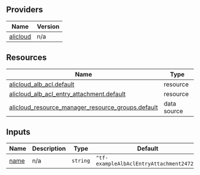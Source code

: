 <!-- BEGIN_TF_DOCS -->
## Providers

| Name | Version |
|------|---------|
| <a name="provider_alicloud"></a> [alicloud](#provider\_alicloud) | n/a |

## Resources

| Name | Type |
|------|------|
| [alicloud_alb_acl.default](https://registry.terraform.io/providers/hashicorp/alicloud/latest/docs/resources/alb_acl) | resource |
| [alicloud_alb_acl_entry_attachment.default](https://registry.terraform.io/providers/hashicorp/alicloud/latest/docs/resources/alb_acl_entry_attachment) | resource |
| [alicloud_resource_manager_resource_groups.default](https://registry.terraform.io/providers/hashicorp/alicloud/latest/docs/data-sources/resource_manager_resource_groups) | data source |

## Inputs

| Name | Description | Type | Default | Required |
|------|-------------|------|---------|:--------:|
| <a name="input_name"></a> [name](#input\_name) | n/a | `string` | `"tf-exampleAlbAclEntryAttachment24728"` | no |
<!-- END_TF_DOCS -->    